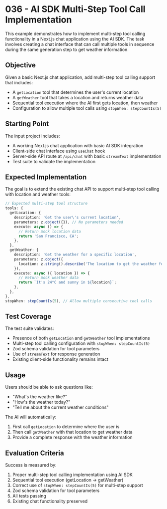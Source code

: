 # 036 - AI SDK Multi-Step Tool Call Implementation

This example demonstrates how to implement multi-step tool calling functionality in a Next.js chat application using the AI SDK. The task involves creating a chat interface that can call multiple tools in sequence during the same generation step to get weather information.

## Objective

Given a basic Next.js chat application, add multi-step tool calling support that includes:
- A `getLocation` tool that determines the user's current location
- A `getWeather` tool that takes a location and returns weather data
- Sequential tool execution where the AI first gets location, then weather
- Configuration to allow multiple tool calls using `stopWhen: stepCountIs(5)`

## Starting Point

The input project includes:
- A working Next.js chat application with basic AI SDK integration
- Client-side chat interface using `useChat` hook
- Server-side API route at `/api/chat` with basic `streamText` implementation
- Test suite to validate the implementation

## Expected Implementation

The goal is to extend the existing chat API to support multi-step tool calling with location and weather tools:

```typescript
// Expected multi-step tool structure
tools: {
  getLocation: {
    description: 'Get the user\'s current location',
    parameters: z.object({}), // No parameters needed
    execute: async () => {
      // Return mock location data
      return 'San Francisco, CA';
    },
  },
  getWeather: {
    description: 'Get the weather for a specific location',
    parameters: z.object({
      location: z.string().describe('The location to get the weather for'),
    }),
    execute: async ({ location }) => {
      // Return mock weather data
      return `It's 24°C and sunny in ${location}`;
    },
  },
},
stopWhen: stepCountIs(5), // Allow multiple consecutive tool calls
```

## Test Coverage

The test suite validates:
- Presence of both `getLocation` and `getWeather` tool implementations
- Multi-step tool calling configuration with `stopWhen: stepCountIs(5)`
- Zod schema validation for tool parameters
- Use of `streamText` for response generation
- Existing client-side functionality remains intact

## Usage

Users should be able to ask questions like:
- "What's the weather like?"
- "How's the weather today?"
- "Tell me about the current weather conditions"

The AI will automatically:
1. First call `getLocation` to determine where the user is
2. Then call `getWeather` with that location to get weather data
3. Provide a complete response with the weather information

## Evaluation Criteria

Success is measured by:
1. Proper multi-step tool calling implementation using AI SDK
2. Sequential tool execution (getLocation → getWeather)
3. Correct use of `stopWhen: stepCountIs(5)` for multi-step support
4. Zod schema validation for tool parameters
5. All tests passing
6. Existing chat functionality preserved
